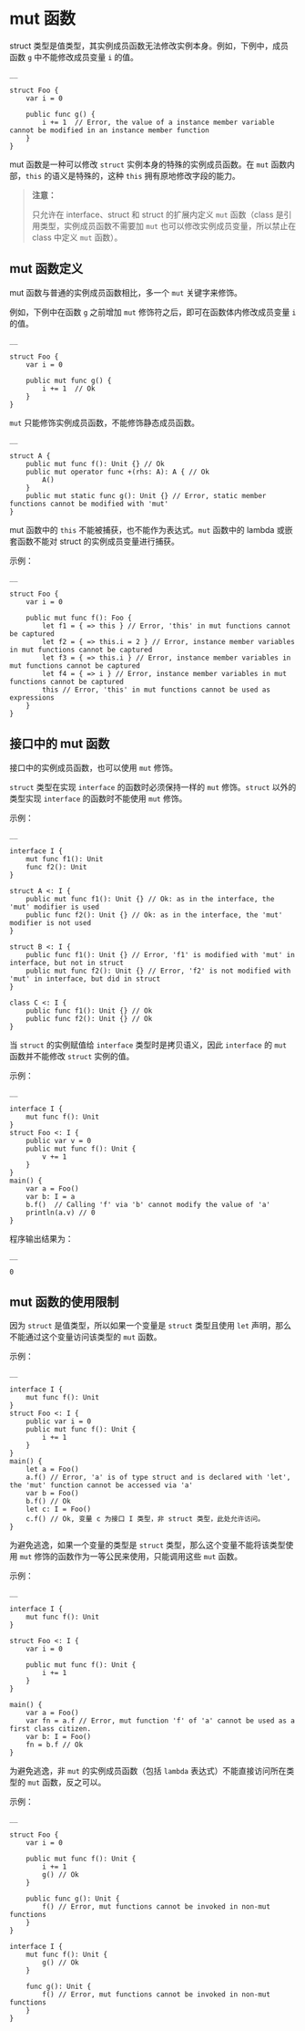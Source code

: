 
# mut 函数

struct 类型是值类型，其实例成员函数无法修改实例本身。例如，下例中，成员函数 `g` 中不能修改成员变量 `i` 的值。
    
    __
    
    struct Foo {
        var i = 0
    
        public func g() {
            i += 1  // Error, the value of a instance member variable cannot be modified in an instance member function
        }
    }
    
mut 函数是一种可以修改 `struct` 实例本身的特殊的实例成员函数。在 `mut` 函数内部，`this` 的语义是特殊的，这种 `this` 拥有原地修改字段的能力。

> **注意：**
> 
> 只允许在 interface、struct 和 struct 的扩展内定义 `mut` 函数（class 是引用类型，实例成员函数不需要加 `mut` 也可以修改实例成员变量，所以禁止在 class 中定义 `mut` 函数）。

## mut 函数定义

mut 函数与普通的实例成员函数相比，多一个 `mut` 关键字来修饰。

例如，下例中在函数 `g` 之前增加 `mut` 修饰符之后，即可在函数体内修改成员变量 `i` 的值。
    
    __
    
    struct Foo {
        var i = 0
    
        public mut func g() {
            i += 1  // Ok
        }
    }
    
`mut` 只能修饰实例成员函数，不能修饰静态成员函数。
    
    __
    
    struct A {
        public mut func f(): Unit {} // Ok
        public mut operator func +(rhs: A): A { // Ok
            A()
        }
        public mut static func g(): Unit {} // Error, static member functions cannot be modified with 'mut'
    }
    
mut 函数中的 `this` 不能被捕获，也不能作为表达式。`mut` 函数中的 lambda 或嵌套函数不能对 struct 的实例成员变量进行捕获。

示例：
    
    __
    
    struct Foo {
        var i = 0
    
        public mut func f(): Foo {
            let f1 = { => this } // Error, 'this' in mut functions cannot be captured
            let f2 = { => this.i = 2 } // Error, instance member variables in mut functions cannot be captured
            let f3 = { => this.i } // Error, instance member variables in mut functions cannot be captured
            let f4 = { => i } // Error, instance member variables in mut functions cannot be captured
            this // Error, 'this' in mut functions cannot be used as expressions
        }
    }
    
## 接口中的 mut 函数

接口中的实例成员函数，也可以使用 `mut` 修饰。

`struct` 类型在实现 `interface` 的函数时必须保持一样的 `mut` 修饰。`struct` 以外的类型实现 `interface` 的函数时不能使用 `mut` 修饰。

示例：
    
    __
    
    interface I {
        mut func f1(): Unit
        func f2(): Unit
    }
    
    struct A <: I {
        public mut func f1(): Unit {} // Ok: as in the interface, the 'mut' modifier is used
        public func f2(): Unit {} // Ok: as in the interface, the 'mut' modifier is not used
    }
    
    struct B <: I {
        public func f1(): Unit {} // Error, 'f1' is modified with 'mut' in interface, but not in struct
        public mut func f2(): Unit {} // Error, 'f2' is not modified with 'mut' in interface, but did in struct
    }
    
    class C <: I {
        public func f1(): Unit {} // Ok
        public func f2(): Unit {} // Ok
    }
    
当 `struct` 的实例赋值给 `interface` 类型时是拷贝语义，因此 `interface` 的 `mut` 函数并不能修改 `struct` 实例的值。

示例：
    
    __
    
    interface I {
        mut func f(): Unit
    }
    struct Foo <: I {
        public var v = 0
        public mut func f(): Unit {
            v += 1
        }
    }
    main() {
        var a = Foo()
        var b: I = a  
        b.f()  // Calling 'f' via 'b' cannot modify the value of 'a'
        println(a.v) // 0
    }
    
程序输出结果为：
    
    __
    
    0

## mut 函数的使用限制

因为 `struct` 是值类型，所以如果一个变量是 `struct` 类型且使用 `let` 声明，那么不能通过这个变量访问该类型的 `mut` 函数。

示例：
    
    __
    
    interface I {
        mut func f(): Unit
    }
    struct Foo <: I {
        public var i = 0
        public mut func f(): Unit {
            i += 1
        }
    }
    main() {
        let a = Foo()
        a.f() // Error, 'a' is of type struct and is declared with 'let', the 'mut' function cannot be accessed via 'a'
        var b = Foo()
        b.f() // Ok
        let c: I = Foo()
        c.f() // Ok, 变量 c 为接口 I 类型，非 struct 类型，此处允许访问。
    }
    
为避免逃逸，如果一个变量的类型是 `struct` 类型，那么这个变量不能将该类型使用 `mut` 修饰的函数作为一等公民来使用，只能调用这些 `mut` 函数。

示例：
    
    __
    
    interface I {
        mut func f(): Unit
    }
    
    struct Foo <: I {
        var i = 0
    
        public mut func f(): Unit {
            i += 1
        }
    }
    
    main() {
        var a = Foo()
        var fn = a.f // Error, mut function 'f' of 'a' cannot be used as a first class citizen.
        var b: I = Foo()
        fn = b.f // Ok
    }
    
为避免逃逸，非 `mut` 的实例成员函数（包括 `lambda` 表达式）不能直接访问所在类型的 `mut` 函数，反之可以。

示例：
    
    __
    
    struct Foo {
        var i = 0
    
        public mut func f(): Unit {
            i += 1
            g() // Ok
        }
    
        public func g(): Unit {
            f() // Error, mut functions cannot be invoked in non-mut functions
        }
    }
    
    interface I {
        mut func f(): Unit {
            g() // Ok
        }
    
        func g(): Unit {
            f() // Error, mut functions cannot be invoked in non-mut functions
        }
    }